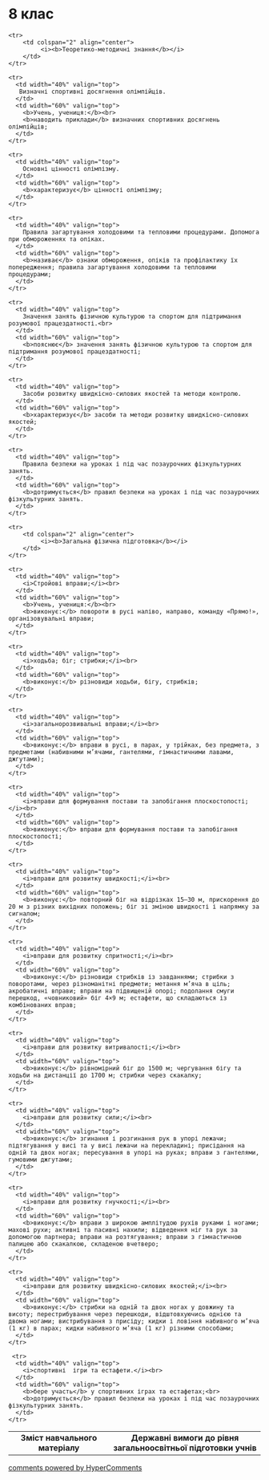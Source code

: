 <div id="hypercomments_widget" class="js-hypercomments-widget invisible"></div>

8 клас
=============================

<table>
  <body>
    <tr>
      <td width="40%" align="center">
        <b>Зміст навчального матеріалу</b>
      </td>
      <td width="60%" align="center" valign="top">
        <b>Державні вимоги до рівня загальноосвітньої підготовки учнів</b>
      </td>
    </tr>

    <tr>
    	<td colspan="2" align="center">
    		 <i><b>Теоретико-методичні знання</b></i>
    	</td>
    </tr>

    <tr>
      <td width="40%" valign="top">
       Визначні спортивні досягнення олімпійців.
      </td>
      <td width="60%" valign="top">
        <b>Учень, учениця:</b><br>
        <b>наводить приклади</b> визначних спортивних досягнень олімпійців;
      </td>
    </tr>

    <tr>
      <td width="40%" valign="top">
        Основні цінності олімпізму.
      </td>
      <td width="60%" valign="top">
        <b>характеризує</b> цінності олімпізму;
      </td>
    </tr>

    <tr>
      <td width="40%" valign="top">
        Правила загартування холодовими та тепловими процедурами. Допомога при обмороженнях та опіках.
      </td>
      <td width="60%" valign="top">
        <b>називає</b> ознаки обмороження, опіків та профілактику їх попередження; правила загартування холодовими та тепловими процедурами;
      </td>
    </tr>

    <tr>
      <td width="40%" valign="top">
        Значення занять фізичною культурою та спортом для підтримання розумової працездатності.<br> 
      </td>
      <td width="60%" valign="top">
        <b>пояснює</b> значення занять фізичною культурою та спортом для підтримання розумової працездатності;
      </td>
    </tr>

    <tr>
      <td width="40%" valign="top">
        Засоби розвитку швидкісно-силових якостей та методи контролю.
      </td>
      <td width="60%" valign="top">
        <b>характеризує</b> засоби та методи розвитку швидкісно-силових якостей;
      </td>
    </tr>

    <tr>
      <td width="40%" valign="top">
        Правила безпеки на уроках і під час позаурочних фізкультурних занять.
      </td>
      <td width="60%" valign="top">
        <b>дотримується</b> правил безпеки на уроках і під час позаурочних фізкультурних занять.
      </td>
    </tr>

    <tr>
    	<td colspan="2" align="center">
    		 <i><b>Загальна фізична підготовка</b></i>
    	</td>
    </tr>

    <tr>
      <td width="40%" valign="top">
        <i>Стройові вправи;</i><br>
      </td>
      <td width="60%" valign="top">
        <b>Учень, учениця:</b><br>
        <b>виконує:</b> повороти в русі наліво, направо, команду «Прямо!», організовувальні вправи;
      </td>
    </tr>

    <tr>
      <td width="40%" valign="top">
        <i>ходьба; біг; стрибки;</i><br>
      </td>
      <td width="60%" valign="top">
        <b>виконує:</b> різновиди ходьби, бігу, стрибків;
      </td>
    </tr>

    <tr>
      <td width="40%" valign="top">
        <i>загальнорозвивальні вправи;</i><br>
      </td>
      <td width="60%" valign="top">
        <b>виконує:</b> вправи в русі, в парах, у трійках, без предмета, з предметами (набивними м’ячами, гантелями, гімнастичними лавами, джгутами);
      </td>
    </tr>

    <tr>
      <td width="40%" valign="top">
        <i>вправи для формування постави та запобігання плоскостопості;</i><br>
      </td>
      <td width="60%" valign="top">
        <b>виконує:</b> вправи для формування постави та запобігання плоскостопості;
      </td>
    </tr>

    <tr>
      <td width="40%" valign="top">
        <i>вправи для розвитку швидкості;</i><br>
      </td>
      <td width="60%" valign="top">
        <b>виконує:</b> повторний біг на відрізках 15–30 м, прискорення до 20 м з різних вихідних положень; біг зі зміною швидкості і напрямку за сигналом;
      </td>
    </tr>

    <tr>
      <td width="40%" valign="top">
        <i>вправи для розвитку спритності;</i><br>
      </td>
      <td width="60%" valign="top">
        <b>виконує:</b> різновиди стрибків із завданнями; стрибки з поворотами, через різноманітні предмети; метання м’яча в ціль; акробатичні вправи; вправи на підвищеній опорі; подолання смуги перешкод, «човниковий» біг 4×9 м; естафети, що складаються із комбінованих вправ;
      </td>
    </tr>

    <tr>
      <td width="40%" valign="top">
        <i>вправи для розвитку витривалості;</i><br>
      </td>
      <td width="60%" valign="top">
        <b>виконує:</b> рівномірний біг до 1500 м; чергування бігу та ходьби на дистанції до 1700 м; стрибки через скакалку; 
      </td>
    </tr>

    <tr>
      <td width="40%" valign="top">
        <i>вправи для розвитку сили;</i><br>
      </td>
      <td width="60%" valign="top">
        <b>виконує:</b> згинання і розгинання рук в упорі лежачи; підтягування у висі та у висі лежачи на перекладині; присідання на одній та двох ногах; пересування в упорі на руках; вправи з гантелями, гумовими джгутами;
      </td>
    </tr>

 	<tr>
      <td width="40%" valign="top">
        <i>вправи для розвитку гнучкості;</i><br>
      </td>
      <td width="60%" valign="top">
        <b>виконує:</b> вправи з широкою амплітудою рухів руками і ногами; махові рухи; активні та пасивні нахили; відведення ніг та рук за допомогою партнера; вправи на розтягування; вправи з гімнастичною палицею або скакалкою, складеною вчетверо;
      </td>
    </tr>

    <tr>
      <td width="40%" valign="top">
        <i>вправи для розвитку швидкісно-силових якостей;</i><br>
      </td>
      <td width="60%" valign="top">
        <b>виконує:</b> стрибки на одній та двох ногах у довжину та висоту; перестрибування через перешкоди, відштовхуючись однією та двома ногами; вистрибування з присіду; кидки і ловіння набивного м’яча (1 кг) в парах; кидки набивного м’яча (1 кг) різними способами;
      </td>
    </tr>

     <tr>
      <td width="40%" valign="top">
        <i>спортивні  ігри та естафети.</i><br>
      </td>
      <td width="60%" valign="top">
        <b>бере участь</b> у спортивних іграх та естафетах;<br>
        <b>дотримується</b> правил безпеки на уроках і під час позаурочних фізкультурних занять.
      </td>
    </tr>
  </body>
</table>

<div class="js-hypercomments-container">
    <a href="http://hypercomments.com" class="hc-link" title="comments widget">comments powered by HyperComments</a>
</div>